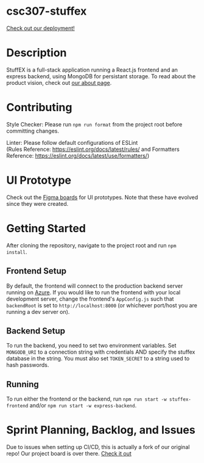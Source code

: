 # csc307-stuffex

[Check out our deployment!](https://white-flower-03a4c811e.4.azurestaticapps.net)

# Description

StuffEX is a full-stack application running a React.js frontend and an express backend, using MongoDB for persistant storage. To read about the product vision, check out [our about page](https://white-flower-03a4c811e.4.azurestaticapps.net/About).

# Contributing

Style Checker: Please run `npm run format` from the project root before committing changes.

Linter: Please follow default configurations of ESLint  
(Rules Reference: https://eslint.org/docs/latest/rules/ and Formatters Reference: https://eslint.org/docs/latest/use/formatters/)

# UI Prototype

Check out the [Figma boards](https://www.figma.com/file/Gy5IwCW3syWOpzQZmMxzYT/Untitled?type=design&node-id=0-1&mode=design) for UI prototypes. Note that these have evolved since they were created.

# Getting Started

After cloning the repository, navigate to the project root and run `npm install`.

## Frontend Setup

By default, the frontend will connect to the production backend server running on [Azure](https://stuffex.azurewebsites.net/). If you would like to run the frontend with your local development server, change the frontend's `AppConfig.js` such that `backendRoot` is set to `http://localhost:8000` (or whichever port/host you are running a dev server on).

## Backend Setup

To run the backend, you need to set two environment variables. Set `MONGODB_URI` to a connection string with credentials AND specify the stuffex database in the string. You must also set `TOKEN_SECRET` to a string used to hash passwords.

## Running

To run either the frontend or the backend, run `npm run start -w stuffex-frontend` and/or `npm run start -w express-backend`.

# Sprint Planning, Backlog, and Issues

Due to issues when setting up CI/CD, this is actually a fork of our original repo! Our project board is over there. [Check it out](https://github.com/users/joshuaSmith2021/projects/2/views/1)
